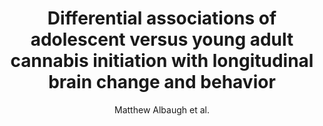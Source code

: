 ---
cat: gaia
subcat: platform
bestof: false
author: Matthew Albaugh et al.
title: Differential associations of adolescent versus young adult cannabis initiation with longitudinal brain change and behavior
journal: Molecular Psychiatry
year: 2023
type: article
url: https -//www.nature.com/articles/s41380-023-02148-2
doi: 10.1038/s41380-023-02148-2
---